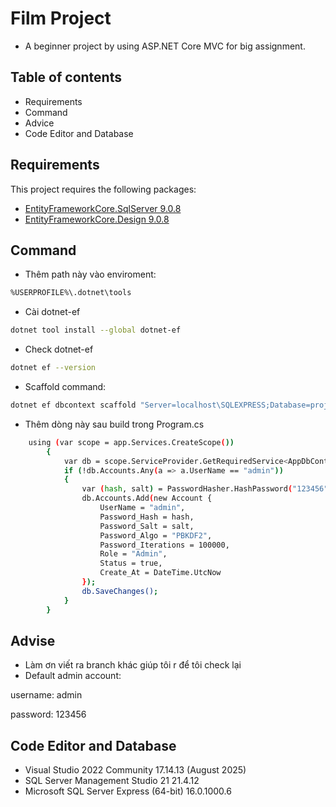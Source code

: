 # Film Project
- A beginner project by using ASP.NET Core MVC for big assignment.

## Table of contents

- Requirements
- Command
- Advice
- Code Editor and Database


## Requirements

This project requires the following packages:

- [EntityFrameworkCore.SqlServer 9.0.8](https://www.nuget.org/packages/Microsoft.EntityFrameworkCore.SqlServer/9.0.8?_src=template)
- [EntityFrameworkCore.Design 9.0.8](https://www.nuget.org/packages/Microsoft.EntityFrameworkCore.Design/)

## Command

- Thêm path này vào enviroment:
```bash
%USERPROFILE%\.dotnet\tools
```
- Cài dotnet-ef
```bash
dotnet tool install --global dotnet-ef
```

- Check dotnet-ef
```bash
dotnet ef --version
```

- Scaffold command:

```bash
dotnet ef dbcontext scaffold "Server=localhost\SQLEXPRESS;Database=project2;Trusted_Connection=True;TrustServerCertificate=True" Microsoft.EntityFrameworkCore.SqlServer --context AppDbContext --context-dir Data -o Models --data-annotations --use-database-names --no-onconfiguring --force
```

- Thêm dòng này sau build trong Program.cs
```bash
    using (var scope = app.Services.CreateScope())
        {
            var db = scope.ServiceProvider.GetRequiredService<AppDbContext>();
            if (!db.Accounts.Any(a => a.UserName == "admin"))
            {
                var (hash, salt) = PasswordHasher.HashPassword("123456");
                db.Accounts.Add(new Account {
                    UserName = "admin",
                    Password_Hash = hash,
                    Password_Salt = salt,
                    Password_Algo = "PBKDF2",
                    Password_Iterations = 100000,
                    Role = "Admin",
                    Status = true,
                    Create_At = DateTime.UtcNow
                });
                db.SaveChanges();
            }
        }
```

## Advise

- Làm ơn viết ra branch khác giúp tôi r để tôi check lại
- Default admin account: 

username: admin

password: 123456


## Code Editor and Database

- Visual Studio 2022 Community 17.14.13 (August 2025)
- SQL Server Management Studio 21 21.4.12
- Microsoft SQL Server Express (64-bit) 16.0.1000.6